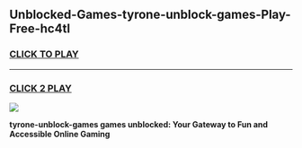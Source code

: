 
## Unblocked-Games-tyrone-unblock-games-Play-Free-hc4tl
<h3>
<a href="https://premium76.site?title=tyrone-unblock-games&ref=23A">CLICK TO PLAY</a></h3>
<hr>

<h3>
<a href="https://premium76.site?title=tyrone-unblock-games&ref=23A">CLICK 2 PLAY</a>
  
</h3>

<a href="https://premium76.site?title=tyrone-unblock-games&ref=23A"><img src="https://clearcache.store/games.png"></a>


**tyrone-unblock-games games unblocked: Your Gateway to Fun and Accessible Online Gaming**
